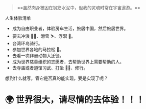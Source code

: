 > ==虽然肉身被困在钢筋水泥中，但我的灵魂时常在宇宙遨游。==

人生体验清单
- 成为自由职业者，体验房车生活，旅居中国，然后旅居世界。
- 要去冲浪 🏄‍♀️、滑雪 ⛷、浮潜 🤿。
- 台湾环岛骑行。
- 参加世界各地的马拉松 🏃。
- 去看一次非洲动物大迁徙。
- 成为世界慈善组织的志愿者，去帮助世界上需要帮助的人。
- 去寺庙或者道馆习武、打坐 🧘‍♂️、修行。

想到什么就写，管它是否真的能实现，要是实现了呢？

# 🌍 世界很大，请尽情的去体验！！！

